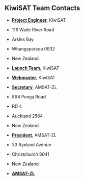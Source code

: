 ## KiwiSAT Team Contacts

* [**Project Engineer**](mailto:engineering@kiwisat.org.nz), KiwiSAT
* 116 Wade River Road
* Arkles Bay
* Whangaparaoa 0932
* New Zealand


* [**Launch Team**](mailto:launch@kiwisat.org.nz), KiwiSAT


* [**Webmaster**](mailto:webmaster@kiwisat.org.nz), KiwiSAT


* [**Secretary**](secretary@kiwisat.org.nz), AMSAT-ZL
* 894 Ponga Road
* RD 4
* Auckland 2584
* New Zealand


* [**President**](president@kiwisat.org.nz), AMSAT-ZL
* 33 Ryeland Avenue
* Christchurch 8041
* New Zealand


* [**AMSAT-ZL**](mailto:amsat-zl@kiwisat.org.nz)
